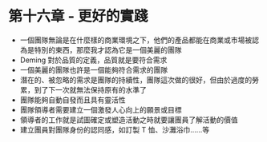 # 第十六章 - 更好的實踐

* 一個團隊無論是在什麼樣的商業環境之下，他們的產品都能在商業或市場被認為是特別的東西，那麼我才認為它是一個美麗的團隊
* Deming 對於品質的定義，品質就是要符合需求
* 一個美麗的團隊也許是一個能夠符合需求的團隊
* 潛在的、被忽略的需求是團隊的持續性，團隊這次做的很好，但由於過度的勞累，到了下一次就無法保持原有的水準了
* 團隊能夠自動自發而且具有靈活性
* 團隊領導者需要建立一個激發人心向上的願景或目標
* 領導者的工作就是試圖確定或塑造活動之時就要讓團員了解活動的價值
* 建立團員對團隊身份的認同感，如訂製 T 恤、沙灘浴巾......等
